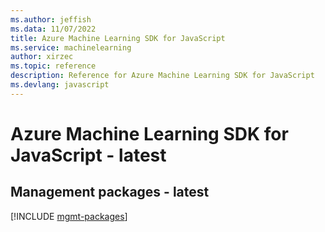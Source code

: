 ```yaml
---
ms.author: jeffish
ms.data: 11/07/2022
title: Azure Machine Learning SDK for JavaScript
ms.service: machinelearning
author: xirzec
ms.topic: reference
description: Reference for Azure Machine Learning SDK for JavaScript
ms.devlang: javascript
---
```

# Azure Machine Learning SDK for JavaScript - latest

## Management packages - latest
[!INCLUDE [mgmt-packages](machine-learning-mgmt-index.md)]